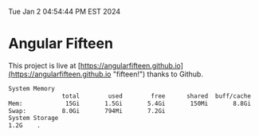Tue Jan  2 04:54:44 PM EST 2024

# Angular Fifteen


This project is live at [https://angularfifteen.github.io](https://angularfifteen.github.io "fifteen!") thanks to Github.

```bash
System Memory
               total        used        free      shared  buff/cache   available
Mem:            15Gi       1.5Gi       5.4Gi       150Mi       8.8Gi        13Gi
Swap:          8.0Gi       794Mi       7.2Gi
System Storage
1.2G	.
```
